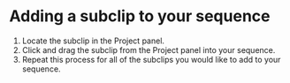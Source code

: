 # Adding a subclip to your sequence

1. Locate the subclip in the Project panel.
2. Click and drag the subclip from the Project panel into your sequence. 
3. Repeat this process for all of the subclips you would like to add to your sequence.



